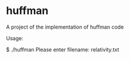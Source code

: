# huffman
A project of the implementation of huffman code

Usage:

$ ./huffman
Please enter filename: relativity.txt
